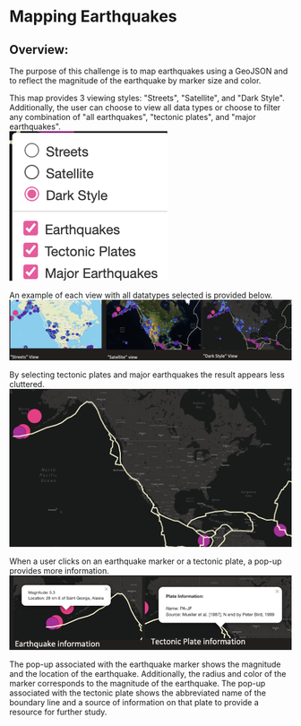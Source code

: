 # Mapping Earthquakes

## Overview:
The purpose of this challenge is to map earthquakes using a GeoJSON and to reflect the magnitude of the earthquake by marker size and color.

This map provides 3 viewing styles: "Streets", "Satellite", and "Dark Style". Additionally, the user can choose to view all data types or choose to filter any combination of "all earthquakes", "tectonic plates", and "major earthquakes".  
![menu](https://github.com/laurlen2112/mapping_earthquakes/blob/main/resources/menu.png)

An example of each view with all datatypes selected is provided below.
![view](https://github.com/laurlen2112/mapping_earthquakes/blob/main/resources/side%20by%20side%20views.png)

By selecting tectonic plates and major earthquakes the result appears less cluttered.
![majquakes](https://github.com/laurlen2112/mapping_earthquakes/blob/main/resources/dark%20maj%20quakes%20and%20plates.png)

When a user clicks on an earthquake marker or a tectonic plate, a pop-up provides more information.
![popup](https://github.com/laurlen2112/mapping_earthquakes/blob/main/resources/popups.png)

The pop-up associated with the earthquake marker shows the magnitude and the location of the earthquake.  Additionally, the radius and color of the marker corresponds to the magnitude of the earthquake.  The pop-up associated with the tectonic plate shows the abbreviated name of the boundary line and a source of information on that plate to provide a resource for further study.
